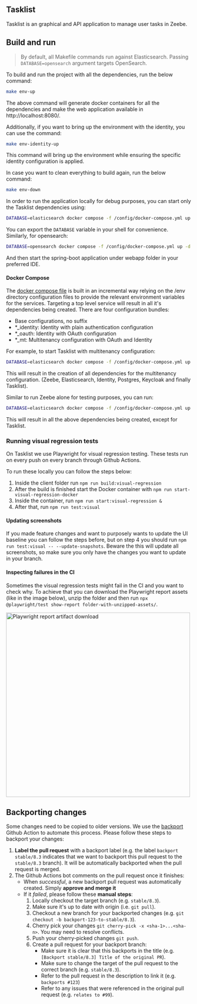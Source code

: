 ## Tasklist

Tasklist is an graphical and API application to manage user tasks in Zeebe.

## Build and run

> By default, all Makefile commands run against Elasticsearch.
> Passing `DATABASE=opensearch` argument targets OpenSearch.

To build and run the project with all the dependencies, run the below command:

```sh
make env-up
```

The above command will generate docker containers for all the dependencies and make the web application available in http://localhost:8080/.

Additionally, if you want to bring up the environment with the identity, you can use the command:

```sh
make env-identity-up
```

This command will bring up the environment while ensuring the specific identity configuration is applied.

In case you want to clean everything to build again, run the below command:

```sh
make env-down
```

In order to run the application locally for debug purposes, you can start only the Tasklist dependencies using:

```sh
DATABASE=elasticsearch docker compose -f /config/docker-compose.yml up -d zeebe
```

You can export the `DATABASE` variable in your shell for convenience. Similarly, for opensearch:

```sh
DATABASE=opensearch docker compose -f /config/docker-compose.yml up -d zeebe
```

And then start the spring-boot application under webapp folder in your preferred IDE.

#### Docker Compose

The [docker compose file](/config/docker-compose.yml) is built in an incremental way relying on the /env directory configuration files
to provide the relevant environment variables for the services. Targeting a top level service will result in all it's dependencies being created.
There are four configuration bundles:
- Base configurations, no suffix
- *_identity: Identity with plain authentication configuration
- *_oauth: Identity with OAuth configuration
- *_mt: Multitenancy configuration with OAuth and Identity

For example, to start Tasklist with multitenancy configuration:

```sh
DATABASE=elasticsearch docker compose -f /config/docker-compose.yml up -d tasklist_mt
```

This will result in the creation of all dependencies for the multitenancy configuration. (Zeebe, Elasticsearch, Identity, Postgres, Keycloak and finally Tasklist).

Similar to run Zeebe alone for testing purposes, you can run:

```sh
DATABASE=elasticsearch docker compose -f /config/docker-compose.yml up -d zeebe_mt
```

This will result in all the above dependencies being created, except for Tasklist.

### Running visual regression tests

On Tasklist we use Playwright for visual regression testing. These tests run on every push on every branch through Github Actions.

To run these locally you can follow the steps below:

1. Inside the client folder run `npm run build:visual-regression`
2. After the build is finished start the Docker container with `npm run start-visual-regression-docker`
3. Inside the container, run `npm run start:visual-regression &`
4. After that, run `npm run test:visual`

#### Updating screenshots

If you made feature changes and want to purposely wants to update the UI baseline you can follow the steps before, but on step 4 you should run `npm run test:visual -- --update-snapshots`. Beware the this will update all screenshots, so make sure you only have the changes you want to update in your branch.

#### Inspecting failures in the CI

Sometimes the visual regression tests might fail in the CI and you want to check why. To achieve that you can download the Playwright report assets (like in the image below), unzip the folder and then run `npx @playwright/test show-report folder-with-unzipped-assets/`.

<img src="./docs_assets/playwright_report.png" alt="Playwright report artifact download" width="500"/>

## Backporting changes

Some changes need to be copied to older versions. We use the
[backport](https://github.com/zeebe-io/backport-action) Github Action to automate this process.
Please follow these steps to backport your changes:

1. **Label the pull request** with a backport label (e.g. the label `backport stable/8.3` indicates
   that we want to backport this pull request to the `stable/8.3` branch). It will be automatically
   backported when the pull request is merged.
2. The Github Actions bot comments on the pull request once it finishes:
   - When _successful_, a new backport pull request was automatically created. Simply **approve and
     merge it**
   - If it _failed_, please follow these **manual steps**:
     1. Locally checkout the target branch (e.g. `stable/8.3`).
     2. Make sure it's up to date with origin (i.e. `git pull`).
     3. Checkout a new branch for your backported changes (e.g. `git checkout -b
        backport-123-to-stable/8.3`).
     4. Cherry pick your changes `git cherry-pick -x <sha-1>...<sha-n>`. You may need to resolve
        conflicts.
     5. Push your cherry-picked changes `git push`.
     6. Create a pull request for your backport branch:
        - Make sure it is clear that this backports in the title (e.g. `[Backport stable/8.3] Title
          of the original PR`).
        - Make sure to change the target of the pull request to the correct branch (e.g.
          `stable/8.3`).
        - Refer to the pull request in the description to link it (e.g. `backports #123`)
        - Refer to any issues that were referenced in the original pull request (e.g. `relates to #99`).

